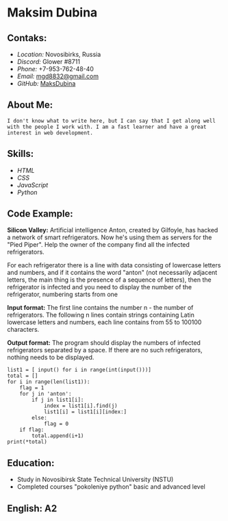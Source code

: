 # Maksim Dubina

## Contaks:

- *Location:* Novosibirks, Russia
- *Discord:* Glower #8711
- *Phone:* +7-953-762-48-40
- *Email:* mgd8832@gmail.com
- *GitHub:* [MaksDubina](https://github.com/MaksDubina)
## About Me:
    I don't know what to write here, but I can say that I get along well with the people I work with. I am a fast learner and have a great interest in web development.

## Skills:
- *HTML*
- *CSS*
- *JavaScript*
- *Python*

## Code Example:
**Silicon Valley:** Artificial intelligence Anton, created by Gilfoyle, has hacked a network of smart refrigerators. Now he's using them as servers for the "Pied Piper". Help the owner of the company find all the infected refrigerators.

For each refrigerator there is a line with data consisting of lowercase letters and numbers, and if it contains the word "anton" (not necessarily adjacent letters, the main thing is the presence of a sequence of letters), then the refrigerator is infected and you need to display the number of the refrigerator, numbering starts from one

**Input format:** The first line contains the number n - the number of refrigerators. The following n lines contain strings containing Latin lowercase letters and numbers, each line contains from 55 to 100100 characters.

**Output format:** The program should display the numbers of infected refrigerators separated by a space. If there are no such refrigerators, nothing needs to be displayed.

```
list1 = [ input() for i in range(int(input()))]
total = []
for i in range(len(list1)):
    flag = 1
    for j in 'anton':
        if j in list1[i]:
            index = list1[i].find(j)
            list1[i] = list1[i][index:]
        else:
            flag = 0
    if flag:
        total.append(i+1)
print(*total)
```
## Education:
- Study in Novosibirsk State Technical University (NSTU)
- Сompleted courses "pokoleniye python" basic and advanced level

## English: A2 